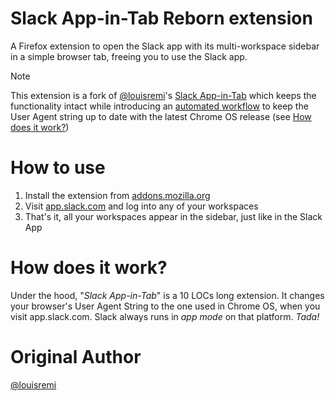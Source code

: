 # Slack App-in-Tab Reborn extension

A Firefox extension to open the Slack app with its multi-workspace sidebar in a simple browser tab, freeing you to use
the Slack app.

> [!NOTE]  
> This extension is a fork of [@louisremi](https://github.com/louisremi)'s [Slack App-in-Tab](https://github.com/louisremi/slack-app-in-tab) which keeps
> the functionality intact while introducing an
> [automated workflow](https://github.com/axeleroy/slack-app-in-tab/actions/workflows/ua-update.yml) to keep the User
> Agent string up to date with the latest Chrome OS release (see [How does it work?](#how-does-it-work))

# How to use

1. Install the extension from [addons.mozilla.org](https://addons.mozilla.org/en-US/firefox/addon/slack-app-in-tab/)
2. Visit [app.slack.com](https://app.slack.com) and log into any of your workspaces
3. That's it, all your workspaces appear in the sidebar, just like in the Slack App

# How does it work?

Under the hood, "_Slack App-in-Tab_" is a 10 LOCs long extension.
It changes your browser's User Agent String to the one used in Chrome OS, when you visit app.slack.com.
Slack always runs in _app mode_ on that platform. _Tada!_

# Original Author

[@louisremi](https://twitter.com/louis_remi)
